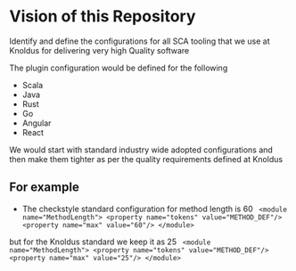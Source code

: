 # Vision of this Repository

Identify and define the configurations for all SCA tooling that we use at Knoldus for delivering very high Quality software

The plugin configuration would be defined for the following
- Scala
- Java
- Rust
- Go
- Angular
- React

We would start with standard industry wide adopted configurations and then make them tighter as per the quality requirements defined at Knoldus

## For example
- The checkstyle standard configuration for method length is 60
` <module name="MethodLength">
   <property name="tokens" value="METHOD_DEF"/>
   <property name="max" value="60"/>
 </module>`
 
 but for the Knoldus standard we keep it as 25
 ` <module name="MethodLength">
   <property name="tokens" value="METHOD_DEF"/>
   <property name="max" value="25"/>
 </module>`
